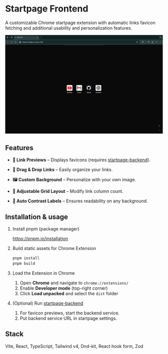 # Startpage Frontend

A customizable Chrome startpage extension with automatic links favicon fetching and additional usability and personalization features.

![startpage-preview](./docs/preview.png)

## Features

- **🔗 Link Previews** – Displays favicons (requires [startpage-backend](https://github.com/sarkiisov/startpage-backend)).

- **📌 Drag & Drop Links** – Easily organize your links.

- **🖼️ Custom Background** – Personalize with your own image.

- **📐 Adjustable Grid Layout** – Modify link column count.

- **🎨 Auto Contrast Labels** – Ensures readability on any background.

## Installation & usage

1. Install pnpm (package manager)

   https://pnpm.io/installation

2. Build static assets for Chrome Extension

   ```sh
   pnpm install
   pnpm build
   ```

3. Load the Extension in Chrome

   1. Open **Chrome** and navigate to `chrome://extensions/`
   2. Enable **Developer mode** (top-right corner)
   3. Click **Load unpacked** and select the `dist` folder

4. (Optional) Run [startpage-backend](https://github.com/sarkiisov/startpage-backend)

   1. For favicon previews, start the backend service.
   2. Put backend service URL in startpage settings.

## Stack

Vite, React, TypeScript, Tailwind v4, Dnd-kit, React hook form, Zod
